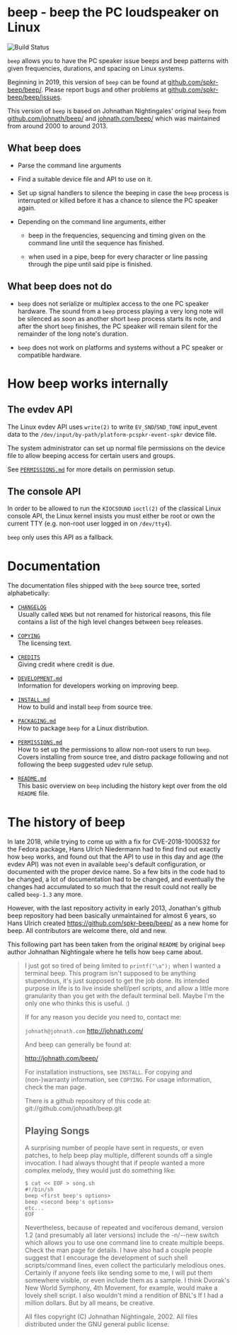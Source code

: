 beep - beep the PC loudspeaker on Linux
=======================================

![Build Status](https://github.com/spkr-beep/beep/actions/workflows/beep-build.yml/badge.svg)

`beep` allows you to have the PC speaker issue beeps and beep patterns
with given frequencies, durations, and spacing on Linux systems.

Beginning in 2019, this version of `beep` can be found at
[github.com/spkr-beep/beep/](https://github.com/spkr-beep/beep/). Please
report bugs and other problems at
[github.com/spkr-beep/beep/issues](https://github.com/spkr-beep/beep/issues).

This version of `beep` is based on Johnathan Nightingales' original
`beep` from
[github.com/johnath/beep/](https://github.com/johnath/beep/) and
[johnath.com/beep/](http://johnath.com/beep/) which was maintained
from around 2000 to around 2013.


What beep does
--------------

  * Parse the command line arguments

  * Find a suitable device file and API to use on it.

  * Set up signal handlers to silence the beeping in case the `beep`
    process is interrupted or killed before it has a chance to silence
    the PC speaker again.

  * Depending on the command line arguments, either

      * beep in the frequencies, sequencing and timing given on the
        command line until the sequence has finished.

      * when used in a pipe, beep for every character or line passing
        through the pipe until said pipe is finished.


What beep does not do
---------------------

  * `beep` does not serialize or multiplex access to the one PC
    speaker hardware.  The sound from a `beep` process playing a very
    long note will be silenced as soon as another short `beep` process
    starts its note, and after the short `beep` finishes, the PC
    speaker will remain silent for the remainder of the long note's
    duration.

  * `beep` does not work on platforms and systems without a PC speaker
    or compatible hardware.


How beep works internally
=========================

The evdev API
-------------

The Linux evdev API uses `write(2)` to write `EV_SND`/`SND_TONE`
input_event data to the
`/dev/input/by-path/platform-pcspkr-event-spkr` device file.

The system administrator can set up normal file permissions on the
device file to allow beeping access for certain users and groups.

See [`PERMISSIONS.md`](PERMISSIONS.md) for more details on permission
setup.


The console API
---------------

In order to be allowed to run the `KIOCSOUND` `ioctl(2)` of the
classical Linux console API, the Linux kernel insists you must either
be root or own the current TTY (e.g. non-root user logged in on
`/dev/tty4`).

`beep` only uses this API as a fallback.


Documentation
=============

The documentation files shipped with the `beep` source tree, sorted
alphabetically:

  * [`CHANGELOG`](CHANGELOG)  
    Usually called `NEWS` but not renamed for historical reasons, this
    file contains a list of the high level changes between `beep`
    releases.

  * [`COPYING`](COPYING)  
    The licensing text.

  * [`CREDITS`](CREDITS)  
    Giving credit where credit is due.

  * [`DEVELOPMENT.md`](DEVELOPMENT.md)  
    Information for developers working on improving beep.

  * [`INSTALL.md`](INSTALL.md)  
    How to build and install `beep` from source tree.

  * [`PACKAGING.md`](PACKAGING.md)  
    How to package `beep` for a Linux distribution.

  * [`PERMISSIONS.md`](PERMISSIONS.md)  
    How to set up the permissions to allow non-root users to run
    `beep`. Covers installing from source tree, and distro package
    following and not following the beep suggested udev rule setup.

  * [`README.md`](README.md)  
    This basic overview on `beep` including the history kept over from
    the old `README` file.


The history of beep
===================

In late 2018, while trying to come up with a fix for CVE-2018-1000532
for the Fedora package, Hans Ulrich Niedermann had to find find out
exactly how `beep` works, and found out that the API to use in this
day and age (the evdev API) was not even in available `beep`'s default
configuration, or documented with the proper device name.  So a few
bits in the code had to be changed, a lot of documentation had to be
changed, and eventually the changes had accumulated to so much that
the result could not really be called `beep-1.3` any more.

However, with the last repository activity in early 2013, Jonathan's
github beep repository had been basically unmaintained for almost 6 years,
so Hans Ulrich created https://github.com/spkr-beep/beep/ as a new home
for beep.  All contributors are welcome there, old and new.

This following part has been taken from the original `README` by
original `beep` author Johnathan Nightingale where he tells how `beep`
came about.

> I just got so tired of being limited to `printf("\a");` when I wanted a terminal
> beep.  This program isn't supposed to be anything stupendous, it's just
> supposed to get the job done.  Its intended purpose in life is to live inside
> shell/perl scripts, and allow a little more granularity than you get with the
> default terminal bell.  Maybe I'm the only one who thinks this is useful. :)
> 
> If for any reason you decide you need to, contact me:
> 
> `johnath@johnath.com`
> http://johnath.com/
> 
> And beep can generally be found at:
> 
> http://johnath.com/beep/
> 
> For installation instructions, see `INSTALL`.
> For copying and (non-)warranty information, see `COPYING`.
> For usage information, check the man page.
> 
> There is a github repository of this code at: git://github.com/johnath/beep.git
> 
> 
> Playing Songs
> -------------
> 
> A surprising number of people have sent in requests, or even patches, to help
> beep play multiple, different sounds off a single invocation.  I had always
> thought that if people wanted a more complex melody, they would just do 
> something like:
> 
>     $ cat << EOF > song.sh
>     #!/bin/sh
>     beep <first beep's options>
>     beep <second beep's options>
>     etc...
>     EOF
> 
> Nevertheless, because of repeated and vociferous demand, version 1.2 (and 
> presumably all later versions) include the -n/--new switch which allows you to
> use one command line to create multiple beeps.  Check the man page for 
> details.  I have also had a couple people suggest that I encourage the 
> development of such shell scripts/command lines, even collect the particularly
> melodious ones.  Certainly if anyone feels like sending some to me, I will put
> them somewhere visible, or even include them as a sample.  I think Dvorak's New
> World Symphony, 4th Movement, for example, would make a lovely shell script.
> I also wouldn't mind a rendition of BNL's If I had a million dollars.  But by
> all means, be creative.
> 
> All files copyright (C) Johnathan Nightingale, 2002.
> All files distributed under the GNU general public license.
